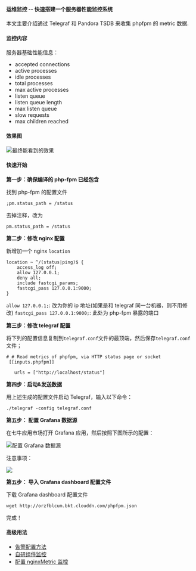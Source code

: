 #### 运维监控 -- 快速搭建一个服务器性能监控系统

本文主要介绍通过 Telegraf 和 Pandora TSDB 来收集 phpfpm 的 metric 数据.

#### 监控内容

服务器基础性能信息：

* accepted connections
* active processes
* idle processes
* total processes
* max active processes
* listen queue
* listen queue length
* max listen queue
* slow requests
* max children reached

#### 效果图

![最终能看到的效果](http://orzfblcum.bkt.clouddn.com/%E5%B1%8F%E5%B9%95%E5%BF%AB%E7%85%A7%202017-07-14%20%E4%B8%8B%E5%8D%886.38.18.png)

#### 快速开始

**第一步：确保编译的 php-fpm 已经包含**

找到 php-fpm 的配置文件

```
;pm.status_path = /status
```

去掉注释，改为

```
pm.status_path = /status
```

**第二步：修改 nginx 配置**

新增加一个 nginx `location`

```
location ~ ^/(status|ping)$ {
    access_log off;
    allow 127.0.0.1;
    deny all;
    include fastcgi_params;
    fastcgi_pass 127.0.0.1:9000;
}

```

`allow 127.0.0.1;`: 改为你的 ip 地址(如果是和 telegraf 同一台机器，则不用修改)
`fastcgi_pass 127.0.0.1:9000;`: 此处为 php-fpm 暴露的端口


**第三步：修改 telegraf 配置**

将下列的配置信息复制到`telegraf.conf`文件的最顶端，然后保存`telegraf.conf`文件；

```
# # Read metrics of phpfpm, via HTTP status page or socket
 [[inputs.phpfpm]]

   urls = ["http://localhost/status"]

```


**第四步：启动&发送数据**

用上述生成的配置文件启动 Telegraf，输入以下命令：

```
./telegraf -config telegraf.conf
```

**第五步： 配置 Grafana 数据源**

在七牛应用市场打开 Grafana 应用，然后按照下图所示的配置：

![配置 Grafana 数据源](https://pandora-kibana.qiniu.com/monitor1.gif)

注意事项：

![](https://pandora-kibana.qiniu.com/monitor3.png)

**第五步： 导入 Grafana dashboard 配置文件**

下载 Grafana dashboard 配置文件

```
wget http://orzfblcum.bkt.clouddn.com/phpfpm.json
```

完成！


#### 高级用法

* [告警配置方法](https://qiniu.github.io/pandora-docs/#/quickstart/grafana?id=报警使用方法)
* [自研组件监控](https://qiniu.github.io/pandora-docs/#/demo/customMonitor)
* [配置 nginxMetric 监控](https://qiniu.github.io/pandora-docs/#/demo/nginxMetric)
